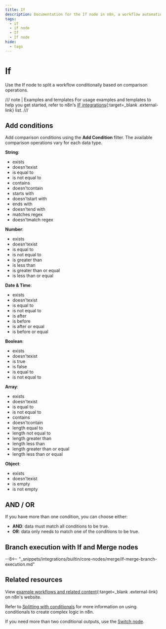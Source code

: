 ```yaml
---
title: If
description: Documentation for the If node in n8n, a workflow automation platform. Includes guidance on usage, and links to examples.
tags:
  - if
  - if node
  - If
  - If node
hide:
  - tags
---
```


# If

Use the If node to split a workflow conditionally based on comparison operations.

/// note | Examples and templates
For usage examples and templates to help you get started, refer to n8n's [IF integrations](https://n8n.io/integrations/if/){:target=_blank .external-link} list.
///

## Add conditions

Add comparison conditions using the **Add Condition** filter. The available comparison operations vary for each data type.

**String**:

- exists
- doesn'texist
- is equal to
- is not equal to
- contains
- doesn'tcontain
- starts with
- doesn'tstart with
- ends with
- doesn'tend with
- matches regex
- doesn'tmatch regex

**Number**:

- exists
- doesn'texist
- is equal to
- is not equal to
- is greater than
- is less than
- is greater than or equal
- is less than or equal

**Date & Time**:

- exists
- doesn'texist
- is equal to
- is not equal to
- is after
- is before
- is after or equal
- is before or equal

**Boolean**:

- exists
- doesn'texist
- is true
- is false
- is equal to
- is not equal to

**Array**:

- exists
- doesn'texist
- is equal to
- is not equal to
- contains
- doesn'tcontain
- length equal to
- length not equal to
- length greater than
- length less than
- length greater than or equal
- length less than or equal

**Object**:

- exists
- doesn'texist
- is empty
- is not empty








## AND / OR

If you have more than one condition, you can choose either:

* **AND**: data must match all conditions to be true.
* **OR**: data only needs to match one of the conditions to be true.


## Branch execution with If and Merge nodes

--8<-- "_snippets/integrations/builtin/core-nodes/merge/if-merge-branch-execution.md"

## Related resources

View [example workflows and related content](https://n8n.io/integrations/if/){:target=_blank .external-link} on n8n's website.

Refer to [Splitting with conditionals](/flow-logic/splitting/) for more information on using conditionals to create complex logic in n8n.

If you need more than two conditional outputs, use the [Switch node](/integrations/builtin/core-nodes/n8n-nodes-base.switch/).



